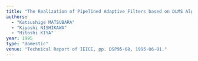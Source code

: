 ```yaml
---
title: "The Realization of Pipelined Adaptive Filters based on DLMS Algorithm and Its Evaluation"
authors:
  - "Katsushige MATSUBARA"
  - "Kiyoshi NISHIKAWA"
  - "Hitoshi KIYA"
year: 1995
type: "domestic"
venue: "Technical Report of IEICE, pp. DSP95-68, 1995-06-01."
---
```

